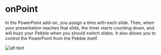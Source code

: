 # onPoint
In the PowerPoint add-on, you assign a time with each slide. Then, when your presentation reaches that slide, the timer starts counting down, and will buzz your Pebble when you should switch slides. It also allows you to control the PowerPoint from the Pebble itself.


![alt text](http://i.imgur.com/3prQzjg.jpg "Logo Title Text 1")
